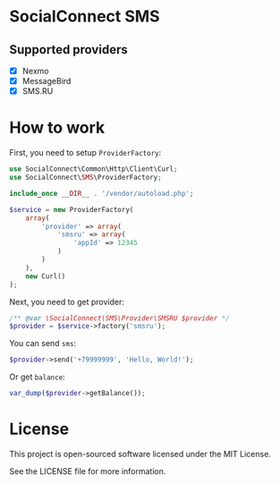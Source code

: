 SocialConnect SMS
=================

## Supported providers

- [x] Nexmo
- [x] MessageBird
- [x] SMS.RU

# How to work

First, you need to setup `ProviderFactory`:

```php
use SocialConnect\Common\Http\Client\Curl;
use SocialConnect\SMS\ProviderFactory;

include_once __DIR__ . '/vendor/autoload.php';

$service = new ProviderFactory(
    array(
        'provider' => array(
            'smsru' => array(
                'appId' => 12345
            )
        )
    ),
    new Curl()
);
```

Next, you need to get provider:

```php
/** @var \SocialConnect\SMS\Provider\SMSRU $provider */
$provider = $service->factory('smsru');
```

You can send `sms`:

```php
$provider->send('+79999999', 'Hello, World!');
```

Or get `balance`:

```php
var_dump($provider->getBalance());
```

# License

This project is open-sourced software licensed under the MIT License.

See the LICENSE file for more information.
